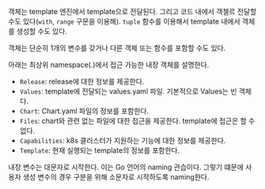 객체는 template 엔진에서 template으로 전달된다. 그리고 코드 내에서 객첼르 전달할 수도 있다(`with`, `range` 구문을 이용해). `tuple` 함수를 이용해서 template 내에서 객체를 생성할 수도 있다.

객체는 단순히 1개의 변수를 갖거나 다른 객체 또는 함수를 포함할 수도 있다.

아래는 최상위 namespace(.)에서 접근 가능한 내장 객체를 설명한다.

- `Release`: release에 대한 정보를 제공한다.
- `Values`: template에 전달되는 values.yaml 파일. 기본적으로 Values는 빈 객체다.
- `Chart`: Chart.yaml 파일의 정보를 포함한다. 
- `Files`: chart와 관련 없는 파일에 대한 접근을 제공한다. template에 접근은 할 수 없다.
- `Capabilities`: k8s 클러스터가 지원하는 기능에 대한 정보를 제공한다.
- `Template`: 현재 실행되는 template의 정보를 포함한다.

내장 변수는 대문자로 시작한다. 이는 Go 언어의 naming 관습이다. 그렇기 떄문에 사용자 생성 변수의 경우 구분을 위해 소문자로 시작하도록 naming한다.
